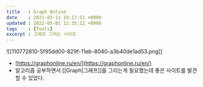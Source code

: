 ```yaml
---
title   : Graph Online
date    : 2021-03-11 19:17:51 +0900
updated : 2022-05-01 12:35:12 +0900
tags    : [Tools]
excerpt : 그래프 그리는 사이트
---
```

![[110772810-5f95dd00-829f-11eb-8040-a3b40de1ad53.png]]
- [https://graphonline.ru/en/](https://graphonline.ru/en/)
- 알고리즘 공부하면서 [[Graph|그래프]]를 그리는게 필요했는데 좋은 사이트를 발견할 수 있었다.  
